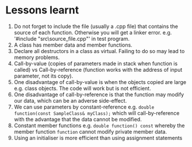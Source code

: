 # Lessons learnt

1. Do not forget to include the file (usually a .cpp file) that contains the source of each function. Otherwise you will get a linker error. e.g. '#include "src\source_file.cpp"' in test program.
2. A  class has member data and member functions.
3. Declare all destructors in a class as virtual. Failing to do so may lead to memory problems.
4. Call-by-value (copies of parameters made in stack when function is called) vs Call-by-reference (function works with the address of input parameter, not its copy).
5. One disadvantage of call-by-value is when the objects copied are large e.g. class objects. The code will work but is not efficient.
6. One disadvantage of call-by-reference is that the function may modify our data, which can be an adverse side-effect.
7. We can use parameters by constant-reference e.g. `double function(const SampleClass& myClass);` which will call-by-reference with the advantage that the data cannot be modified.
8. Constant member functions e.g. `double function() const` whereby the member function `function` cannot modify private member data.
9. Using an initialiser is more efficient than using assignment statements 
